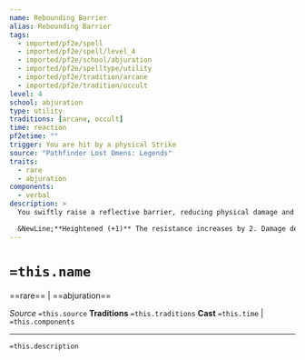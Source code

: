 ```yaml
---
name: Rebounding Barrier
alias: Rebounding Barrier
tags:
  - imported/pf2e/spell
  - imported/pf2e/spell/level_4
  - imported/pf2e/school/abjuration
  - imported/pf2e/spelltype/utility
  - imported/pf2e/tradition/arcane
  - imported/pf2e/tradition/occult
level: 4
school: abjuration
type: utility
traditions: [arcane, occult]
time: reaction
pf2etime: ""
trigger: You are hit by a physical Strike
source: "Pathfinder Lost Omens: Legends"
traits:
  - rare
  - abjuration
components:
  - verbal
description: >
  You swiftly raise a reflective barrier, reducing physical damage and rebounding it onto your attacker. You gain resistance 10 against one physical damage type the triggering attack deals. Your attacker takes 5 damage of the same type.

  &NewLine;**Heightened (+1)** The resistance increases by 2. Damage dealt to your attacker increases by 1.
---
```

# `=this.name`
==rare== | ==abjuration==

*Source* `=this.source`
**Traditions** `=this.traditions`
**Cast** `=this.time` | `=this.components`

***
`=this.description`